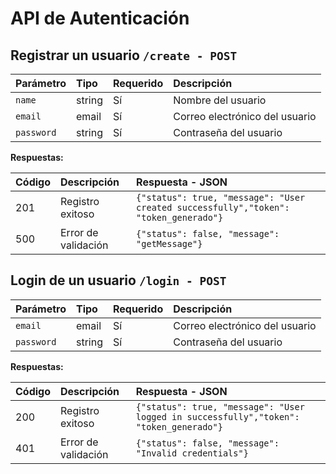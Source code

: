 # API de Autenticación

## Registrar un usuario `/create - POST`

| Parámetro | Tipo    | Requerido | Descripción                     |
| :-------- | :------ | :-------- | :------------------------------ |
| `name`    | string  | Sí        | Nombre del usuario              |
| `email`   | email   | Sí        | Correo electrónico del usuario  |
| `password`| string  | Sí        | Contraseña del usuario          |

**Respuestas:**

| Código | Descripción            | Respuesta - JSON                            |
| :----- | :--------------------- | :------------------------------------------- |
| 201    | Registro exitoso       | `{"status": true, "message": "User created successfully","token": "token_generado"}`    |
| 500    | Error de validación    | `{"status": false, "message": "getMessage"}`                                            |

## Login de un usuario `/login - POST`

| Parámetro | Tipo    | Requerido | Descripción                     |
| :-------- | :------ | :-------- | :------------------------------ |
| `email`   | email   | Sí        | Correo electrónico del usuario  |
| `password`| string  | Sí        | Contraseña del usuario          |

**Respuestas:**

| Código | Descripción            | Respuesta - JSON                            |
| :----- | :--------------------- | :------------------------------------------- |
| 200    | Registro exitoso       | `{"status": true, "message": "User logged in successfully","token": "token_generado"}`  |
| 401    | Error de validación    | `{"status": false, "message": "Invalid credentials"}`                                   |

